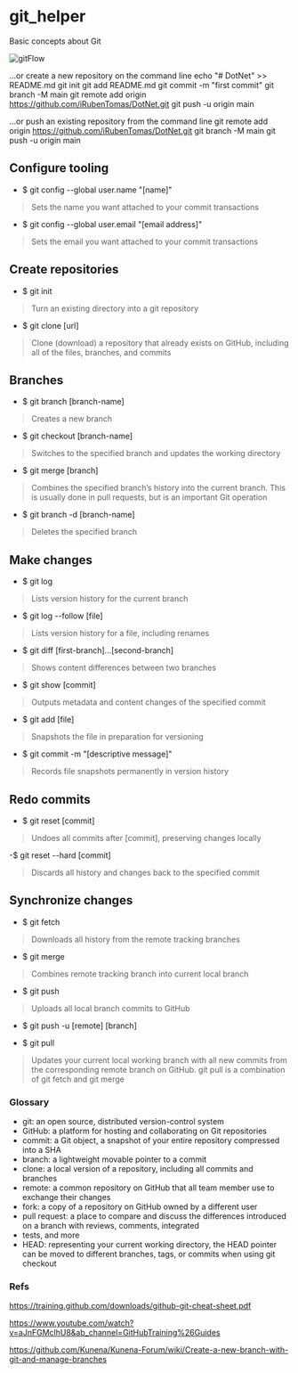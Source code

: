 # git_helper
Basic concepts about Git

![gitFlow](https://user-images.githubusercontent.com/26754013/94574422-0430df00-026b-11eb-8403-3fd3832fb188.PNG)

…or create a new repository on the command line
echo "# DotNet" >> README.md
git init
git add README.md
git commit -m "first commit"
git branch -M main
git remote add origin https://github.com/iRubenTomas/DotNet.git
git push -u origin main

…or push an existing repository from the command line
git remote add origin https://github.com/iRubenTomas/DotNet.git
git branch -M main
git push -u origin main

## Configure tooling
- $ git config --global user.name "[name]"
> Sets the name you want attached to your commit transactions

- $ git config --global user.email "[email address]"
> Sets the email you want attached to your commit transactions

## Create repositories
- $ git init
> Turn an existing directory into a git repository

- $ git clone [url]
> Clone (download) a repository that already exists on
GitHub, including all of the files, branches, and commits

## Branches
- $ git branch [branch-name]
> Creates a new branch

- $ git checkout [branch-name]
> Switches to the specified branch and updates the
working directory

-  $ git merge [branch]
> Combines the specified branch’s history into the
current branch. This is usually done in pull requests,
but is an important Git operation

- $ git branch -d [branch-name]
> Deletes the specified branch

## Make changes

- $ git log
> Lists version history for the current branch

- $ git log --follow [file]
> Lists version history for a file, including renames

- $ git diff [first-branch]...[second-branch]
> Shows content differences between two branches

- $ git show [commit]
> Outputs metadata and content changes of the specified commit

- $ git add [file]
> Snapshots the file in preparation for versioning

- $ git commit -m "[descriptive message]"
> Records file snapshots permanently in version history


## Redo commits

- $ git reset [commit]
> Undoes all commits after [commit], preserving changes locally

-$ git reset --hard [commit]
> Discards all history and changes back to the specified commit

## Synchronize changes
- $ git fetch
> Downloads all history from the remote tracking branches

- $ git merge
> Combines remote tracking branch into current local branch

- $ git push
> Uploads all local branch commits to GitHub

- $ git push -u [remote]  [branch]


- $ git pull
> Updates your current local working branch with all new
commits from the corresponding remote branch on GitHub.
 git pull is a combination of git fetch and git merge
 
 
 ### Glossary
- git: an open source, distributed version-control system
- GitHub: a platform for hosting and collaborating on Git repositories
- commit: a Git object, a snapshot of your entire repository compressed into a SHA
- branch: a lightweight movable pointer to a commit
- clone: a local version of a repository, including all commits and branches
- remote: a common repository on GitHub that all team member use to exchange their changes
- fork: a copy of a repository on GitHub owned by a different user
- pull request: a place to compare and discuss the differences introduced on a branch with reviews, comments, integrated
- tests, and more
- HEAD: representing your current working directory, the HEAD pointer can be moved to different branches, tags, or commits
when using git checkout

### Refs

https://training.github.com/downloads/github-git-cheat-sheet.pdf

https://www.youtube.com/watch?v=aJnFGMclhU8&ab_channel=GitHubTraining%26Guides

https://github.com/Kunena/Kunena-Forum/wiki/Create-a-new-branch-with-git-and-manage-branches
